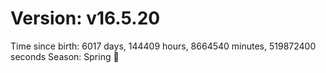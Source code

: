 # Version: v16.5.20
Time since birth: 6017 days, 144409 hours, 8664540 minutes, 519872400 seconds
Season: Spring 🌸
